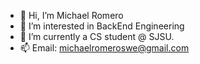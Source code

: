 - 👋 Hi, I’m Michael Romero
- 👀 I’m interested in BackEnd Engineering
- 🌱 I’m currently a CS student @ SJSU.
- 📫 Email: michaelromeroswe@gmail.com

<!---
MichaelRomero99/MichaelRomero99 is a ✨ special ✨ repository because its `README.md` (this file) appears on your GitHub profile.
You can click the Preview link to take a look at your changes.
--->
